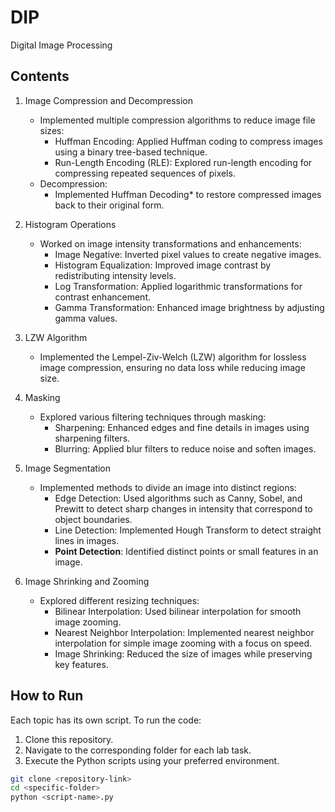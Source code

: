 # DIP
Digital Image Processing 

## Contents

1. Image Compression and Decompression
   - Implemented multiple compression algorithms to reduce image file sizes:
     - Huffman Encoding: Applied Huffman coding to compress images using a binary tree-based technique.
     - Run-Length Encoding (RLE): Explored run-length encoding for compressing repeated sequences of pixels.
   - Decompression:
     - Implemented Huffman Decoding* to restore compressed images back to their original form.

2. Histogram Operations 
   - Worked on image intensity transformations and enhancements:
     - Image Negative: Inverted pixel values to create negative images.
     - Histogram Equalization: Improved image contrast by redistributing intensity levels.
     - Log Transformation: Applied logarithmic transformations for contrast enhancement.
     - Gamma Transformation: Enhanced image brightness by adjusting gamma values.

3. LZW Algorithm 
   - Implemented the Lempel-Ziv-Welch (LZW) algorithm for lossless image compression, ensuring no data loss while reducing image size.

4. Masking  
   - Explored various filtering techniques through masking:
     - Sharpening: Enhanced edges and fine details in images using sharpening filters.
     - Blurring: Applied blur filters to reduce noise and soften images.

5. Image Segmentation  
   - Implemented methods to divide an image into distinct regions:
     - Edge Detection: Used algorithms such as Canny, Sobel, and Prewitt to detect sharp changes in intensity that correspond to object boundaries.
     - Line Detection: Implemented Hough Transform to detect straight lines in images.
     - **Point Detection**: Identified distinct points or small features in an image.

6. Image Shrinking and Zooming  
   - Explored different resizing techniques:
     - Bilinear Interpolation: Used bilinear interpolation for smooth image zooming.
     - Nearest Neighbor Interpolation: Implemented nearest neighbor interpolation for simple image zooming with a focus on speed.
     - Image Shrinking: Reduced the size of images while preserving key features.

## How to Run

Each topic has its own script. To run the code:
1. Clone this repository.
2. Navigate to the corresponding folder for each lab task.
3. Execute the Python scripts using your preferred environment.

```bash
git clone <repository-link>
cd <specific-folder>
python <script-name>.py
```
